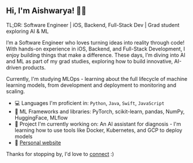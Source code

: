 ## Hi, I'm Aishwarya! 🧑‍💻

TL;DR: Software Engineer | iOS, Backend, Full-Stack Dev | Grad student exploring AI & ML

I’m a Software Engineer who loves turning ideas into reality through code! With hands-on experience in iOS, Backend, and Full-Stack Development, I enjoy building things that make a difference. These days, I’m diving into AI and ML as part of my grad studies, exploring how to build innovative, AI-driven products.

Currently, I'm studying MLOps - learning about the full lifecycle of machine learning models, from development and deployment to monitoring and scaling.

 - 💻 Languages I'm proficient in:  `Python`, `Java`, `Swift`, `JavaScript`
 - 🧰 ML Frameworks and libraries: PyTorch, scikit-learn, pandas, NumPy, HuggingFace, MLflow
 - 🔭 Project I'm currently working on: An AI assistant for diagnosis - I'm learning how to use tools like Docker, Kubernetes, and GCP to deploy models
 - 💬 [Personal website](https://aishwarya-suyamindra.github.io)


Thanks for stopping by, I'd love to [connect](https://www.linkedin.com/in/aishwarya-suyamindra/) :) 
